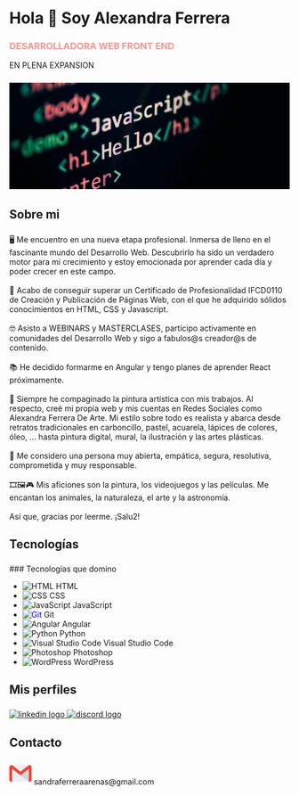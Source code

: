 <h1 align="left">Hola 👋 Soy Alexandra Ferrera</h1>
<h3 style="color:#f39792">DESARROLLADORA WEB FRONT END </h3>
<p>EN PLENA EXPANSION</p>

###

<img src="imgportada2.webp">

###

<h2 color="#9ebaa3" align="left">Sobre mi</h2>

###

<p align="left">🖥 Me encuentro en una nueva etapa profesional. Inmersa de lleno en el fascinante mundo del Desarrollo Web. Descubrirlo ha sido un verdadero motor para mi crecimiento y estoy emocionada por aprender cada día y poder crecer en este campo.<br><br>📑 Acabo de conseguir superar un Certificado de Profesionalidad IFCD0110 de Creación y Publicación de Páginas Web, con el que he adquirido sólidos conocimientos en HTML, CSS y Javascript.<br><br>🤓 Asisto a WEBINARS y MASTERCLASES, participo activamente en comunidades del Desarrollo Web y sigo a fabulos@s creador@s de contenido. <br><br>📚 He decidido formarme en Angular y tengo planes de aprender React próximamente.<br><br>🎨 Siempre he compaginado la pintura artística con mis trabajos. Al respecto, creé mi propia web y mis cuentas en Redes Sociales como Alexandra Ferrera De Arte. Mi estilo sobre todo es realista y abarca desde retratos tradicionales en carboncillo, pastel, acuarela, lápices de colores, óleo, ... hasta pintura digital, mural, la ilustración y las artes plásticas.<br><br>👩 Me considero una persona muy abierta, empática, segura, resolutiva, comprometida y muy responsable.<br><br>🎞🖼🎮 Mis aficiones son la pintura, los videojuegos y las películas. Me encantan los animales, la naturaleza, el arte y la astronomía.<br><br>Así que, gracias por leerme. ¡Salu2!</p>

###

<h2 align="left">Tecnologías</h2>

###

<div align="left">
  ### Tecnologías que domino

- <img src="https://img.icons8.com/color/48/000000/html-5.png" alt="HTML" width="25" height="25"/> HTML
- <img src="https://img.icons8.com/color/48/000000/css3.png" alt="CSS" width="25" height="25"/> CSS
- <img src="https://img.icons8.com/color/48/000000/javascript.png" alt="JavaScript" width="25" height="25"/> JavaScript
- <img src="https://img.icons8.com/ios-filled/50/0000FF/git.png" alt="Git" width="25" height="25" style="color: #0000FF;"/> Git
- <img src="https://img.icons8.com/color/48/000000/angularjs.png" alt="Angular" width="25" height="25"/> Angular
- <img src="https://img.icons8.com/color/48/000000/python.png" alt="Python" width="25" height="25"/> Python
- <img src="https://img.icons8.com/color/48/000000/visual-studio-code-2019.png" alt="Visual Studio Code" width="25" height="25"/> Visual Studio Code
- <img src="https://img.icons8.com/color/48/000000/adobe-photoshop.png" alt="Photoshop" width="25" height="25"/> Photoshop
- <img src="https://img.icons8.com/color/48/000000/wordpress.png" alt="WordPress" width="25" height="25"/> WordPress
</div>

###
<h2 align="left">Mis perfiles</h2>

###

<div align="left">
  <a href="https://www.linkedin.com/in/alexandra-ferrera-arenas/" target="_blank">
    <img src="https://cdn.jsdelivr.net/gh/devicons/devicon@latest/icons/linkedin/linkedin-original.svg" height="40" alt="linkedin logo" />
  </a>
  <a href="https://discord.com/users/818988764508061746" target="_blank">
    <img src="https://raw.githubusercontent.com/maurodesouza/profile-readme-generator/master/src/assets/icons/social/discord/default.svg" height="40" alt="discord logo" />
  </a>
</div>

###
<h2 align="left">Contacto</h2>

###
<p> <img src="gmail.png" height="40" alt="abrir gmail"/>   sandraferreraarenas@gmail.com </p>

###
